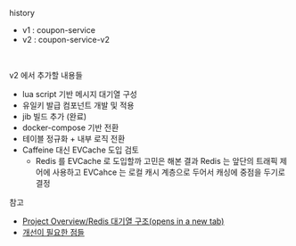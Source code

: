 history 
- v1 : coupon-service
- v2 : coupon-service-v2

<br/>

v2 에서 추가할 내용들
- lua script 기반 메시지 대기열 구성
- 유일키 발급 컴포넌트 개발 및 적용
- jib 빌드 추가 (완료)
- docker-compose 기반 전환
- 테이블 정규화 + 내부 로직 전환
- Caffeine 대신 EVCache 도입 검토 
  - Redis 를 EVCache 로 도입할까 고민은 해본 결과 Redis 는 앞단의 트래픽 제어에 사용하고 EVCahce 는 로컬 캐시 계층으로 두어서 캐싱에 중점을 두기로 결정




참고

- [Project Overview/Redis 대기열 구조(opens in a new tab)](https://chagchagchag.github.io/docs-coupon-service/project-overview/redis-queue-format/)
- [개선이 필요한 점들](https://chagchagchag.github.io/docs-coupon-service/things-to-be-fixed/)
